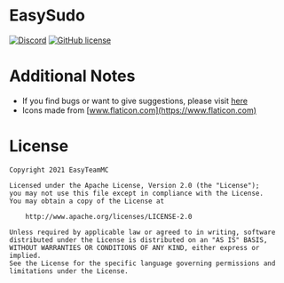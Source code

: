 # EasySudo

[![Discord](https://img.shields.io/discord/830063409000087612?color=7389D8&label=discord)](https://discord.com/invite/EggNF9hvGv)
[![GitHub license](https://img.shields.io/github/license/EasyTeamMC/EasySudo.svg)](https://github.com/EasyTeamMC/EasySudo/blob/master/LICENSE)

# Additional Notes

- If you find bugs or want to give suggestions, please visit [here](https://github.com/EasyTeamMC/EasySudo/issues)
- Icons made from [www.flaticon.com](https://www.flaticon.com)

# License
```
Copyright 2021 EasyTeamMC

Licensed under the Apache License, Version 2.0 (the "License");  
you may not use this file except in compliance with the License.  
You may obtain a copy of the License at  
 
    http://www.apache.org/licenses/LICENSE-2.0  
 
Unless required by applicable law or agreed to in writing, software  
distributed under the License is distributed on an "AS IS" BASIS,  
WITHOUT WARRANTIES OR CONDITIONS OF ANY KIND, either express or implied.  
See the License for the specific language governing permissions and  
limitations under the License.
```
